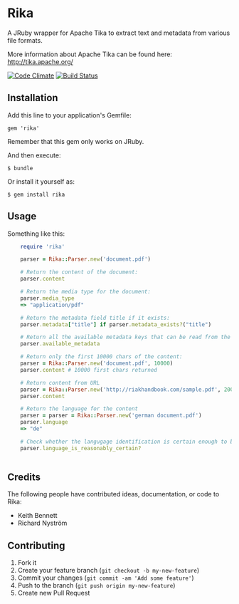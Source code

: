 # Rika

A JRuby wrapper for Apache Tika to extract text and metadata from various file formats.

More information about Apache Tika can be found here: http://tika.apache.org/

[![Code Climate](https://codeclimate.com/github/ricn/rika.png)](https://codeclimate.com/github/ricn/rika)
[![Build Status](https://travis-ci.org/ricn/rika.png?branch=master)](https://travis-ci.org/ricn/rika)

## Installation

Add this line to your application's Gemfile:

    gem 'rika'

Remember that this gem only works on JRuby.

And then execute:

    $ bundle

Or install it yourself as:

    $ gem install rika

## Usage

Something like this:
```ruby
	require 'rika'

	parser = Rika::Parser.new('document.pdf')

	# Return the content of the document:
	parser.content 

	# Return the media type for the document:
	parser.media_type 
	=> "application/pdf"

	# Return the metadata field title if it exists:
	parser.metadata["title"] if parser.metadata_exists?("title") 

	# Return all the available metadata keys that can be read from the document
	parser.available_metadata

	# Return only the first 10000 chars of the content:
	parser = Rika::Parser.new('document.pdf', 10000)
	parser.content # 10000 first chars returned

	# Return content from URL
	parser = Rika::Parser.new('http://riakhandbook.com/sample.pdf', 200)
	parser.content

	# Return the language for the content
	parser = parser = Rika::Parser.new('german document.pdf')
	parser.language
	=> "de"

	# Check whether the langugage identification is certain enough to be trusted
	parser.language_is_reasonably_certain?
	
```

## Credits
The following people have contributed ideas, documentation, or code to Rika:
* Keith Bennett
* Richard Nyström

## Contributing

1. Fork it
2. Create your feature branch (`git checkout -b my-new-feature`)
3. Commit your changes (`git commit -am 'Add some feature'`)
4. Push to the branch (`git push origin my-new-feature`)
5. Create new Pull Request
